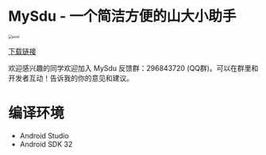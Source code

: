 # MySdu - 一个简洁方便的山大小助手

<img src="https://lyuxi99.github.io/mysdu/imgs/banner.png" alt="post" style="zoom:50%;" />

[下载链接](https://lyuxi99.github.io/mysdu/share.html)

欢迎感兴趣的同学欢迎加入 MySdu 反馈群：296843720 (QQ群)。可以在群里和开发者互动！告诉我的你的意见和建议。

# 编译环境
* Android Studio
* Android SDK 32

